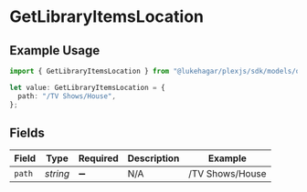 # GetLibraryItemsLocation

## Example Usage

```typescript
import { GetLibraryItemsLocation } from "@lukehagar/plexjs/sdk/models/operations";

let value: GetLibraryItemsLocation = {
  path: "/TV Shows/House",
};
```

## Fields

| Field              | Type               | Required           | Description        | Example            |
| ------------------ | ------------------ | ------------------ | ------------------ | ------------------ |
| `path`             | *string*           | :heavy_minus_sign: | N/A                | /TV Shows/House    |